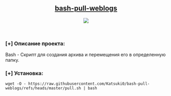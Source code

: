 <h2 align="center"><u>bash-pull-weblogs</u></h2>

<p align="center">
  <img src="https://s3.katsuki.digital/logo.png" />
</p>
<p align="center">
<br>
</p>

### [+] Описание проекта:
Bash - Скрипт для создания архива и перемещения его в определенную папку.

### [+] Установка:
`wget -O - https://raw.githubusercontent.com/Katsuki0/bash-pull-weblogs/refs/heads/master/pull.sh | bash`

